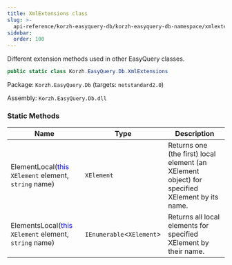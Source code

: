 ```yaml
---
title: XmlExtensions class
slug: >-
  api-reference/korzh-easyquery-db/korzh-easyquery-db-namespace/xmlextensions-class
sidebar:
  order: 100
---
```


Different extension methods used in other EasyQuery classes.
```csharp
public static class Korzh.EasyQuery.Db.XmlExtensions

```
Package: `Korzh.EasyQuery.Db` (targets: `netstandard2.0`)

Assembly: `Korzh.EasyQuery.Db.dll`

### Static Methods

| Name | Type | Description | 
| --- | --- | --- | 
| ElementLocal(<span style='color: blue'>this</span> `XElement` element, `string` name) | `XElement` | Returns one (the first) local element (an XElement object) for specified XElement by its name. | 
| ElementsLocal(<span style='color: blue'>this</span> `XElement` element, `string` name) | `IEnumerable`&lt;`XElement`&gt; | Returns all local elements for specified XElement by their name. |
